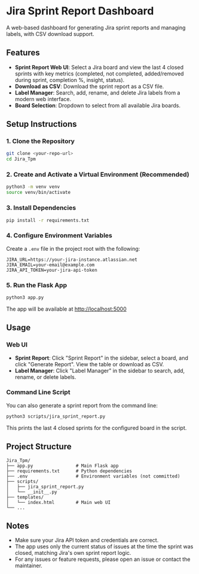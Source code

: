 # Jira Sprint Report Dashboard

A web-based dashboard for generating Jira sprint reports and managing labels, with CSV download support.

## Features
- **Sprint Report Web UI**: Select a Jira board and view the last 4 closed sprints with key metrics (completed, not completed, added/removed during sprint, completion %, insight, status).
- **Download as CSV**: Download the sprint report as a CSV file.
- **Label Manager**: Search, add, rename, and delete Jira labels from a modern web interface.
- **Board Selection**: Dropdown to select from all available Jira boards.

## Setup Instructions

### 1. Clone the Repository
```sh
git clone <your-repo-url>
cd Jira_Tpm
```

### 2. Create and Activate a Virtual Environment (Recommended)
```sh
python3 -m venv venv
source venv/bin/activate
```

### 3. Install Dependencies
```sh
pip install -r requirements.txt
```

### 4. Configure Environment Variables
Create a `.env` file in the project root with the following:
```
JIRA_URL=https://your-jira-instance.atlassian.net
JIRA_EMAIL=your-email@example.com
JIRA_API_TOKEN=your-jira-api-token
```

### 5. Run the Flask App
```sh
python3 app.py
```
The app will be available at [http://localhost:5000](http://localhost:5000)

## Usage

### Web UI
- **Sprint Report**: Click "Sprint Report" in the sidebar, select a board, and click "Generate Report". View the table or download as CSV.
- **Label Manager**: Click "Label Manager" in the sidebar to search, add, rename, or delete labels.

### Command Line Script
You can also generate a sprint report from the command line:
```sh
python3 scripts/jira_sprint_report.py
```
This prints the last 4 closed sprints for the configured board in the script.

## Project Structure
```
Jira_Tpm/
├── app.py                # Main Flask app
├── requirements.txt      # Python dependencies
├── .env                  # Environment variables (not committed)
├── scripts/
│   ├── jira_sprint_report.py
│   └── __init__.py
├── templates/
│   └── index.html        # Main web UI
└── ...
```

## Notes
- Make sure your Jira API token and credentials are correct.
- The app uses only the current status of issues at the time the sprint was closed, matching Jira's own sprint report logic.
- For any issues or feature requests, please open an issue or contact the maintainer. 